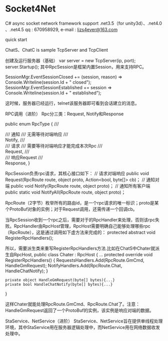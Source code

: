 # Socket4Net

C# async socket network framework
support .net3.5（for unity3d）、.net4.0 、.net4.5
qq : 670958929, e-mail : lizs4ever@163.com

quick start

ChatS、ChatC is sample TcpServer and TcpClient

创建及运行服务器（基础）
var server = new TcpServer<RpcSession>(ip, port);
server.Startup();
其中RpcSession是框架内置Session，用来支持RPC。

SessionMgr.EventSessionClosed += (session, reason) => Console.Writeline(session.Id + " closed");
SessionMgr.EventSessionEstablished += session => Console.Writeline(session.Id + " established");

这时候，服务器已经运行，telnet该服务器即可看到会话建立的消息。


RPC调用（进阶）
Rpc分三类：Request, Notify和Response

public enum RpcType
{
	/// <summary>
	/// 通知
	/// 无需等待对端响应
	/// </summary>
	Notify,
	/// <summary>
	/// 请求
	/// 需要等待对端响应才能完成本次Rpc
	/// </summary>
	Request,
	/// <summary>
	/// 响应Request
	/// </summary>
	Response,
}

RpcSession负责rpc请求，其核心接口如下：
// 请求对端响应
public void Request(RpcRoute route, object proto, Action<bool, byte[]> cb)；
// 通知对端
public void Notify(RpcRoute route, object proto)；
// 通知所有客户端
public static void NotifyAll(RpcRoute route, object proto)；

RpcRoute（2字节）枚举所有的路由id，是一个rpc请求的唯一标识；proto是某个ProtoBuf对象的实例；对于Request调用，还需传递一个回调cb。

当RpcSession收到一个rpc之后，需要对于的RpcHandler来处理，否则该rpc失败。RpcHandler由RpcHost管理，RpcHost需要明确自己能够处理哪些rpc（RpcRoute），这是通过调用如下虚方法来完成的：
protected abstract void RegisterRpcHandlers();

所以，需要派生类来重写RegisterRpcHandlers方法.比如在ChatS中Chater就派生自RpcHost,
public class Chater : RpcHost
{
	...
	protected override void RegisterRpcHandlers()
	{
		RequestsHandlers.Add(RpcRoute.GmCmd, HandleGmRequest);
		NotifyHandlers.Add(RpcRoute.Chat, HandleChatNotify);
	}
	
	private object HandleGmRequest(byte[] bytes){...}
    private bool HandleChatNotify(byte[] bytes){...}
}

这样Chater就能处理RpcRoute.GmCmd、RpcRoute.Chat了。注意：HandleGmRequest返回了一个ProtoBuf的实例，该实例是响应对端的数据。

StaService、NetService（进阶）
StaService、NetService旨在提供单线程处理环境，其中StaService用在服务器逻辑处理中，而NetService用在网络数据收发处理中。

